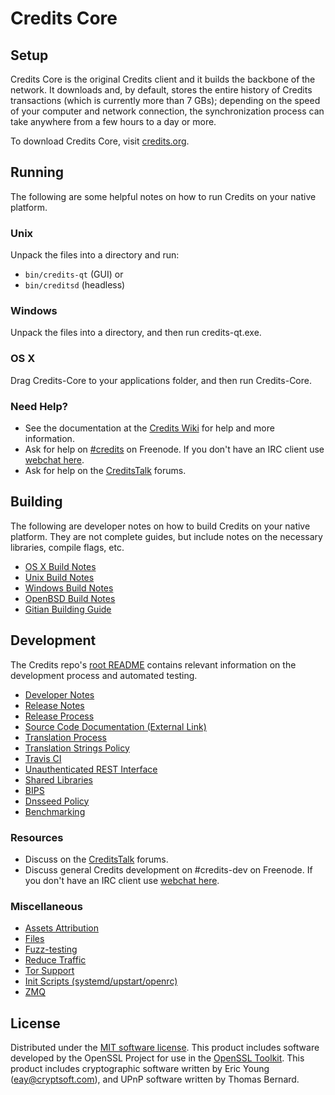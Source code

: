 Credits Core
=============

Setup
---------------------
Credits Core is the original Credits client and it builds the backbone of the network. It downloads and, by default, stores the entire history of Credits transactions (which is currently more than 7 GBs); depending on the speed of your computer and network connection, the synchronization process can take anywhere from a few hours to a day or more.

To download Credits Core, visit [credits.org](https://credits.org).

Running
---------------------
The following are some helpful notes on how to run Credits on your native platform.

### Unix

Unpack the files into a directory and run:

- `bin/credits-qt` (GUI) or
- `bin/creditsd` (headless)

### Windows

Unpack the files into a directory, and then run credits-qt.exe.

### OS X

Drag Credits-Core to your applications folder, and then run Credits-Core.

### Need Help?

* See the documentation at the [Credits Wiki](https://credits.info/)
for help and more information.
* Ask for help on [#credits](http://webchat.freenode.net?channels=credits) on Freenode. If you don't have an IRC client use [webchat here](http://webchat.freenode.net?channels=credits).
* Ask for help on the [CreditsTalk](https://creditstalk.io/) forums.

Building
---------------------
The following are developer notes on how to build Credits on your native platform. They are not complete guides, but include notes on the necessary libraries, compile flags, etc.

- [OS X Build Notes](build-osx.md)
- [Unix Build Notes](build-unix.md)
- [Windows Build Notes](build-windows.md)
- [OpenBSD Build Notes](build-openbsd.md)
- [Gitian Building Guide](gitian-building.md)

Development
---------------------
The Credits repo's [root README](/README.md) contains relevant information on the development process and automated testing.

- [Developer Notes](developer-notes.md)
- [Release Notes](release-notes.md)
- [Release Process](release-process.md)
- [Source Code Documentation (External Link)](https://dev.visucore.com/credits/doxygen/)
- [Translation Process](translation_process.md)
- [Translation Strings Policy](translation_strings_policy.md)
- [Travis CI](travis-ci.md)
- [Unauthenticated REST Interface](REST-interface.md)
- [Shared Libraries](shared-libraries.md)
- [BIPS](bips.md)
- [Dnsseed Policy](dnsseed-policy.md)
- [Benchmarking](benchmarking.md)

### Resources
* Discuss on the [CreditsTalk](https://creditstalk.io/) forums.
* Discuss general Credits development on #credits-dev on Freenode. If you don't have an IRC client use [webchat here](http://webchat.freenode.net/?channels=credits-dev).

### Miscellaneous
- [Assets Attribution](assets-attribution.md)
- [Files](files.md)
- [Fuzz-testing](fuzzing.md)
- [Reduce Traffic](reduce-traffic.md)
- [Tor Support](tor.md)
- [Init Scripts (systemd/upstart/openrc)](init.md)
- [ZMQ](zmq.md)

License
---------------------
Distributed under the [MIT software license](/COPYING).
This product includes software developed by the OpenSSL Project for use in the [OpenSSL Toolkit](https://www.openssl.org/). This product includes
cryptographic software written by Eric Young ([eay@cryptsoft.com](mailto:eay@cryptsoft.com)), and UPnP software written by Thomas Bernard.
